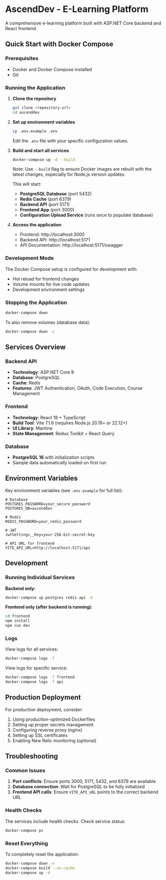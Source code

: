 # AscendDev - E-Learning Platform

A comprehensive e-learning platform built with ASP.NET Core backend and React frontend.

## Quick Start with Docker Compose

### Prerequisites

- Docker and Docker Compose installed
- Git

### Running the Application

1. **Clone the repository**
   ```bash
   git clone <repository-url>
   cd ascenddev
   ```

2. **Set up environment variables**
   ```bash
   cp .env.example .env
   ```
   Edit the `.env` file with your specific configuration values.

3. **Build and start all services**
   ```bash
   docker-compose up -d --build
   ```
   
   Note: Use `--build` flag to ensure Docker images are rebuilt with the latest changes, especially for Node.js version updates.

   This will start:
   - **PostgreSQL Database** (port 5432)
   - **Redis Cache** (port 6379)
   - **Backend API** (port 5171)
   - **Frontend App** (port 3000)
   - **Configuration Upload Service** (runs once to populate database)

4. **Access the application**
   - Frontend: http://localhost:3000
   - Backend API: http://localhost:5171
   - API Documentation: http://localhost:5171/swagger

### Development Mode

The Docker Compose setup is configured for development with:
- Hot reload for frontend changes
- Volume mounts for live code updates
- Development environment settings

### Stopping the Application

```bash
docker-compose down
```

To also remove volumes (database data):
```bash
docker-compose down -v
```

## Services Overview

### Backend API
- **Technology**: ASP.NET Core 8
- **Database**: PostgreSQL
- **Cache**: Redis
- **Features**: JWT Authentication, OAuth, Code Execution, Course Management

### Frontend
- **Technology**: React 18 + TypeScript
- **Build Tool**: Vite 7.1.6 (requires Node.js 20.19+ or 22.12+)
- **UI Library**: Mantine
- **State Management**: Redux Toolkit + React Query

### Database
- **PostgreSQL 16** with initialization scripts
- Sample data automatically loaded on first run

## Environment Variables

Key environment variables (see `.env.example` for full list):

```env
# Database
POSTGRES_PASSWORD=your_secure_password
POSTGRES_DB=ascenddev

# Redis
REDIS_PASSWORD=your_redis_password

# JWT
JwtSettings__Key=your-256-bit-secret-key

# API URL for frontend
VITE_API_URL=http://localhost:5171/api
```

## Development

### Running Individual Services

**Backend only:**
```bash
docker-compose up postgres redis api -d
```

**Frontend only (after backend is running):**
```bash
cd frontend
npm install
npm run dev
```

### Logs

View logs for all services:
```bash
docker-compose logs -f
```

View logs for specific service:
```bash
docker-compose logs -f frontend
docker-compose logs -f api
```

## Production Deployment

For production deployment, consider:
1. Using production-optimized Dockerfiles
2. Setting up proper secrets management
3. Configuring reverse proxy (nginx)
4. Setting up SSL certificates
5. Enabling New Relic monitoring (optional)

## Troubleshooting

### Common Issues

1. **Port conflicts**: Ensure ports 3000, 5171, 5432, and 6379 are available
2. **Database connection**: Wait for PostgreSQL to be fully initialized
3. **Frontend API calls**: Ensure `VITE_API_URL` points to the correct backend URL

### Health Checks

The services include health checks. Check service status:
```bash
docker-compose ps
```

### Reset Everything

To completely reset the application:
```bash
docker-compose down -v
docker-compose build --no-cache
docker-compose up -d